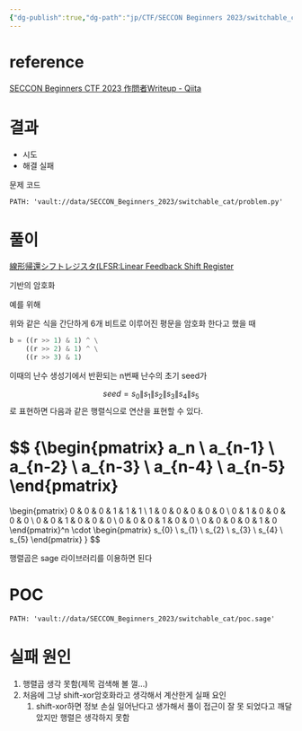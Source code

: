 ```yaml
---
{"dg-publish":true,"dg-path":"jp/CTF/SECCON Beginners 2023/switchable_cat.md","permalink":"/jp/CTF/SECCON Beginners 2023/switchable_cat/","tags":["SECCON_Beginners_2023","crypto","Medium"],"created":"2023-09-10"}
---
```



# reference
[SECCON Beginners CTF 2023 作問者Writeup - Qiita](https://qiita.com/ushigai_sub/items/f1d0593f52590fe10ca3)

# 결과
- 시도
- 해결 실패 


문제 코드

```embed-python
PATH: 'vault://data/SECCON_Beginners_2023/switchable_cat/problem.py'

```


# 풀이

[線形帰還シフトレジスタ(LFSR:Linear Feedback Shift Register](https://ja.wikipedia.org/wiki/%E7%B7%9A%E5%BD%A2%E5%B8%B0%E9%82%84%E3%82%B7%E3%83%95%E3%83%88%E3%83%AC%E3%82%B8%E3%82%B9%E3%82%BF)

기반의 암호화  

예를 위해

위와 같은 식을 간단하게 6개 비트로 이루어진 평문을 암호화 한다고 했을 때
```Python
b = ((r >> 1) & 1) ^ \
    ((r >> 2) & 1) ^ \
    ((r >> 3) & 1)
```

이때의 난수 생성기에서 반환되는 n번째 난수의 초기 seed가


$$
seed = s_{0}\| s_{1}\| s_{2}\| s_{3}\| s_{4}\|s_{5}
$$
로 표현하면 다음과 같은 행렬식으로 연산을 표현할 수 있다.

$$
{\begin{pmatrix}
   a_n \\
   a_{n-1} \\
   a_{n-2} \\
   a_{n-3} \\
   a_{n-4} \\
   a_{n-5}
\end{pmatrix}
=
\begin{pmatrix}
   0 & 0 & 0 & 1 & 1 & 1 \\
   1 & 0 & 0 & 0 & 0 & 0 \\
   0 & 1 & 0 & 0 & 0 & 0 \\
   0 & 0 & 1 & 0 & 0 & 0 \\
   0 & 0 & 0 & 1 & 0 & 0 \\
   0 & 0 & 0 & 0 & 1 & 0
\end{pmatrix}^n
\cdot
\begin{pmatrix}
   s_{0} \\
   s_{1} \\
   s_{2} \\
   s_{3} \\
   s_{4} \\
   s_{5}
\end{pmatrix}
}
$$



행렬곱은 sage 라이브러리를 이용하면 된다

# POC

```embed-python
PATH: 'vault://data/SECCON_Beginners_2023/switchable_cat/poc.sage'

```

# 실패 원인

1. 행렬곱 생각 못함(제목 검색해 볼 껄...)
2. 처음에 그냥 shift-xor암호화라고 생각해서 계산한게 실패 요인
	1. shift-xor하면 정보 손실 일어난다고 생가해서 풀이 접근이 잘 못 되었다고 깨달았지만 행렬은 생각하지 못함
